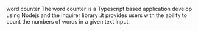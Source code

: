 word counter 
The word counter is a Typescript based application develop using Nodejs and the inquirer library .it provides users with the ability to count the numbers of words in a given text input.